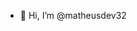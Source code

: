 - 👋 Hi, I’m @matheusdev32

<!---
matheusdev32/matheusdev32 is a ✨ special ✨ repository because its `README.md` (this file) appears on your GitHub profile.
You can click the Preview link to take a look at your changes.
--->

